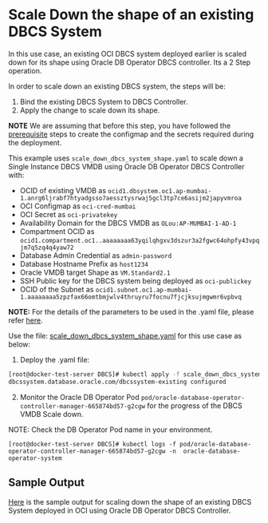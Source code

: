 # Scale Down the shape of an existing DBCS System

In this use case, an existing OCI DBCS system deployed earlier is scaled down for its shape using Oracle DB Operator DBCS controller. Its a 2 Step operation.

In order to scale down an existing DBCS system, the steps will be:

1. Bind the existing DBCS System to DBCS Controller.
2. Apply the change to scale down its shape.

**NOTE** We are assuming that before this step, you have followed the [prerequisite](./../README.md#prerequsites-to-deploy-a-dbcs-system-using-oracle-db-operator-dbcs-controller) steps to create the configmap and the secrets required during the deployment.

This example uses `scale_down_dbcs_system_shape.yaml` to scale down a Single Instance DBCS VMDB using Oracle DB Operator DBCS Controller with:

- OCID of existing VMDB as `ocid1.dbsystem.oc1.ap-mumbai-1.anrg6ljrabf7htyadgsso7aessztysrwaj5gcl3tp7ce6asijm2japyvmroa`
- OCI Configmap as `oci-cred-mumbai`  
- OCI Secret as `oci-privatekey`  
- Availability Domain for the DBCS VMDB as `OLou:AP-MUMBAI-1-AD-1`  
- Compartment OCID as `ocid1.compartment.oc1..aaaaaaaa63yqilqhgxv3dszur3a2fgwc64ohpfy43vpqjm7q5zq4q4yaw72`  
- Database Admin Credential as `admin-password`  
- Database Hostname Prefix as `host1234`  
- Oracle VMDB target Shape as `VM.Standard2.1`  
- SSH Public key for the DBCS system being deployed as `oci-publickey`  
- OCID of the Subnet as `ocid1.subnet.oc1.ap-mumbai-1.aaaaaaaa5zpzfax66omtbmjwlv4thruyru7focnu7fjcjksujmgwmr6vpbvq`  

**NOTE:** For the details of the parameters to be used in the .yaml file, please refer [here](./dbcs_controller_parameters.md).

Use the file: [scale_down_dbcs_system_shape.yaml](./scale_down_dbcs_system_shape.yaml) for this use case as below:

1. Deploy the .yaml file:  
```sh
[root@docker-test-server DBCS]# kubectl apply -f scale_down_dbcs_system_shape.yaml
dbcssystem.database.oracle.com/dbcssystem-existing configured
```

2. Monitor the Oracle DB Operator Pod `pod/oracle-database-operator-controller-manager-665874bd57-g2cgw` for the progress of the DBCS VMDB Scale down. 

NOTE: Check the DB Operator Pod name in your environment.

```
[root@docker-test-server DBCS]# kubectl logs -f pod/oracle-database-operator-controller-manager-665874bd57-g2cgw -n  oracle-database-operator-system
```

## Sample Output

[Here](./scale_down_dbcs_system_shape_sample_output.log) is the sample output for scaling down the shape of an existing DBCS System deployed in OCI using Oracle DB Operator DBCS Controller.
